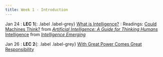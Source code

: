```yaml
---
title: Week 1 - Introduction
---
```


Jan 24
: **LEC 1**{: .label .label-grey} [What is Intelligence?](#)
: Readings: [Could Machines Think?](https://canvas.harvard.edu/files/14184273/download?download_frd=1) from [_Artificial Intelligence: A Guide for Thinking Humans_](https://us.macmillan.com/books/9780374715236/artificialintelligence) \
            [Intelligence](https://canvas.harvard.edu/files/14184275/download?download_frd=1) from [_Intelligence Emerging_](https://mitpress.mit.edu/books/intelligence-emerging)
            
Jan 26
: **LEC 2**{: .label .label-grey} [With Great Power Comes Great Responsibility](#)
